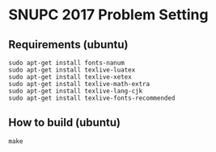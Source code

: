 # SNUPC 2017 Problem Setting

## Requirements (ubuntu)

```
sudo apt-get install fonts-nanum
sudo apt-get install texlive-luatex
sudo apt-get install texlive-xetex
sudo apt-get install texlive-math-extra
sudo apt-get install texlive-lang-cjk
sudo apt-get install texlive-fonts-recommended
```

## How to build (ubuntu)

```
make
```

